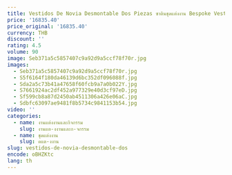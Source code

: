 ```yaml
---
title: Vestidos De Novia Desmontable Dos Piezas ซาตินชุดแต่งงาน Bespoke Vestido Sereia 2 In 1 Curvy Boda Invitada Elegante Gelinlik
price: '16835.40'
price_original: '16835.40'
currency: THB
discount: ''
rating: 4.5
volume: 90
image: Seb371a5c5857407c9a92d9a5ccf78f70r.jpg
images:
  - Seb371a5c5857407c9a92d9a5ccf78f70r.jpg
  - S5f6164f180da46139d6bc352df096088f.jpg
  - Sda2a5c73b41a47658f60fcb9a7a0b022Y.jpg
  - S7661924ac2df452a977329e40d3cf97eD.jpg
  - Sf599cb8a87d2450ab4511306a426e06aC.jpg
  - Sdbfc63097ae9481f8b5734c9841153b54.jpg
video: ''
categories:
  - name: งานแต่งงานและกิจกรรม
    slug: งานแต-งงานและก-จกรรม
  - name: ชุดแต่งงาน
    slug: ดแต-งงาน
slug: vestidos-de-novia-desmontable-dos
encode: oBHZKtc
lang: th
---
```

  